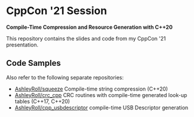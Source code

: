 # CppCon '21 Session

**Compile-Time Compression and Resource Generation with C++20**

This repository contains the slides and code from my CppCon '21 presentation.

## Code Samples

Also refer to the following separate repositories:
- [AshleyRoll/squeeze](https://github.com/AshleyRoll/squeeze) Compile-time
  string compression (C++20)
- [AshleyRoll/crc_cpp](https://github.com/AshleyRoll/crc_cpp) CRC routines with
  compile-time generated look-up tables (C++17, C++20)
- [AshleyRoll/cpp_usbdescriptor](https://github.com/AshleyRoll/cpp_usbdescriptor)
  compile-time USB Descriptor generation

